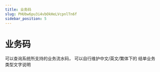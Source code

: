 ```yaml
---
title: 业务码
slug: PHUbw6pu3i4vbOkHeLVcpnlTn6f
sidebar_position: 5
---
```



# 业务码

可以查询系统所支持的业务流水码， 可以自行维护中文/英文/繁体下的 结单业务类型文字说明

